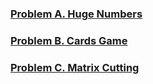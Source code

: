 
### [Problem A. Huge Numbers](https://code.google.com/codejam/contest/3254486/dashboard)
### [Problem B. Cards Game](https://code.google.com/codejam/contest/3254486/dashboard#s=p1)
### [Problem C. Matrix Cutting](https://code.google.com/codejam/contest/3254486/dashboard#s=p2)

